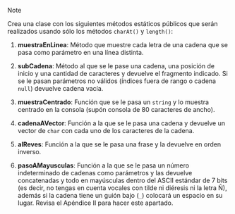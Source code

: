 > [!NOTE]
> Crea una clase con los siguientes métodos estáticos públicos que serán realizados usando sólo los métodos `charAt()` y `length()`:

1. **muestraEnLinea**: Método que muestre cada letra de una cadena que se pasa como parámetro en una línea distinta.

2. **subCadena**: Método al que se le pase una cadena, una posición de inicio y una cantidad de caracteres y devuelve el fragmento indicado. Si se le pasan parámetros no válidos (índices fuera de rango o cadena `null`) devuelve cadena vacía.

3. **muestraCentrado**: Función que se le pasa un `string` y lo muestra centrado en la consola (supón consola de 80 caracteres de ancho).

4. **cadenaAVector**: Función a la que se le pasa una cadena y devuelve un vector de `char` con cada uno de los caracteres de la cadena.

5. **alReves**: Función a la que se le pasa una frase y la devuelve en orden inverso.

6. **pasoAMayusculas**: Función a la que se le pasa un número indeterminado de cadenas como parámetros y las devuelve concatenadas y todo en mayúsculas dentro del ASCII estándar de 7 bits (es decir, no tengas en cuenta vocales con tilde ni diéresis ni la letra Ñ), además si la cadena tiene un guión bajo (`_`) colocará un espacio en su lugar. Revisa el Apéndice II para hacer este apartado.
